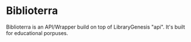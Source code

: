 # Biblioterra
Biblioterra is an API/Wrapper build on top of LibraryGenesis "api". It's built for educational porpuses.
